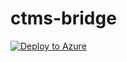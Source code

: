 # ctms-bridge

[![Deploy to Azure]("https://aka.ms/deploytoazurebutton)](https://portal.azure.com/#create/Microsoft.Template/uri/https%3A%2F%2Fraw.githubusercontent.com%2Fviedoc%2Fctms-bridge%2Fmain%2Fazuredeploy.json)
